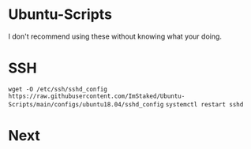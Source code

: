 # Ubuntu-Scripts

I don't recommend using these without knowing what your doing.

# SSH
```wget -O /etc/ssh/sshd_config https://raw.githubusercontent.com/ImStaked/Ubuntu-Scripts/main/configs/ubuntu18.04/sshd_config```
```systemctl restart sshd```

# Next

